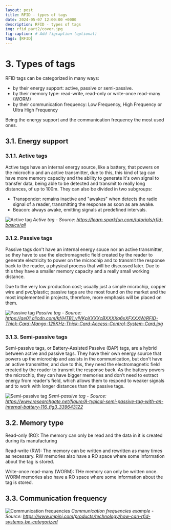 ```yaml
---
layout: post
title: RFID - types of tags
date: 2024-05-07 12:00:00 +0000
description: RFID - types of tags
img: rfid_part2/cover.jpg
fig-caption: # Add figcaption (optional)
tags: [RFID]
---
```


# 3. Types of tags

RFID tags can be categorized in many ways:
* by their energy support: active, passive or semi-passive.
* by their memory type: read-write, read-only or write-once read-many (WORM)
* by their communication frequency: Low Frequency, High Frequency or Ultra High Frequency

Being the energy support and the communication frequency the most used ones.

## 3.1. Energy support

### 3.1.1. Active tags

Active tags have an internal energy source, like a battery, that powers on the microchip and an active transmitter, due to this, this kind of tag can have more memory capacity and the ability to generate it's own signal to transfer data, being able to be detected and transmit to really long distances, of up to 100m. They can also be divided in two subgroups:

* Transponder: remains inactive and "awakes" when detects the radio signal of a reader, transmitting the response as soon as are awake.
* Beacon: always awake, emitting signals at predefined intervals.

![Active tag]({{site.baseurl}}/assets/img/rfid_part2/active_tag.png)
*Active tag - Source: https://learn.sparkfun.com/tutorials/rfid-basics/all*

### 3.1.2. Passive tags

Passive tags don't have an internal energy souce nor an active transmitter, so they have to use the electromagnetic field created by the reader to generate electricity to power on the microchip and to transmit the response back to the reader, a physical process that will be discussed later. Due to this they have a smaller memory capacity and a really small working distance.

Due to the very low production cost; usually just a simple microchip, copper wire and pvc/plastic; passive tags are the most found on the market and the most implemented in projects, therefore, more emphasis will be placed on them.

![Passive tag]({{site.baseurl}}/assets/img/rfid_part2/passive_tag.png)
*Passive tag - Source: https://ae01.alicdn.com/kf/HTB1_vIVKpXXXXcBXXXXq6xXFXXXW/RFID-Thick-Card-Mango-125KHz-Thick-Card-Access-Control-System-Card.jpg*

### 3.1.3. Semi-passive tags

Semi-passive tags, or Battery-Assisted Passive (BAP) tags, are a hybrid between active and passive tags. They have their own energy source that powers up the microchip and assists in the communication, but don't have an active transmitter, and due to this, they need the electromagnetic field created by the reader to transmit the response back. As the battery powers the microchip, they can have bigger memories and don't need to extract energy from reader's field, which allows them to respond to weaker signals and to work with longer distances than the passive tags.

![Semi-passive tag]({{site.baseurl}}/assets/img/rfid_part2/semi_passive_tag.png)
*Semi-passive tag - Source: https://www.researchgate.net/figure/A-typical-semi-passive-tag-with-an-internal-battery-116_fig3_339643122*

## 3.2. Memory type

Read-only (RO): The memory can only be read and the data in it is created during its manufacturing

Read-write (RW): The memory can be written and rewritten as many times as necessary. RW memories also have a RO space where some information about the tag is stored.

Write-once read-many (WORM): THe memory can only be written once. WORM memories also have a RO space where some information about the tag is stored.

## 3.3. Communication frequency






![Communication frequencies]({{site.baseurl}}/assets/img/rfid_part2/frequency.jpg)
*Communication frequencies example - Source: https://www.impinj.com/products/technology/how-can-rfid-systems-be-categorized*

